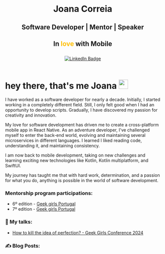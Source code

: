 <div style="display: flex; flex-direction: column; align-items: center; margin: 50px 0;">
    <div style="text-align: center; margin-top: 20px;">
        <h1>Joana Correia</h1>
        <h2>Software Developer | Mentor | Speaker</h2>
        <h2>In <span style="color: #ffbf00;">love</span> with Mobile</h2>
    </div>
    <div style="margin: 10px 0;">
        <a href="https://www.linkedin.com/in/software-mobile-joanacorreia/"><img src="https://img.shields.io/badge/LinkedIn-blue?style=for-the-badge&logo=linkedin&logoColor=white" alt="LinkedIn Badge"/></a>
    </div>
</div>
<h1>
    hey there, that's me Joana
    <img src="https://media.giphy.com/media/hvRJCLFzcasrR4ia7z/giphy.gif" width="30px"/>
</h1>

I have worked as a software developer for nearly a decade. Initially, I started working in a completely different field. Still, I only felt good when I had an opportunity to develop scripts. Gradually, I have discovered my passion for creativity and innovation.

My love for software development has driven me to create a cross-platform mobile app in React Native. As an adventure developer, I've challenged myself to enter the back-end world, evolving and maintaining several microservices in different languages. I learned I liked reading code, understanding it, and maintaining consistency.

I am now back to mobile development, taking on new challenges and learning exciting new technologies like Kotlin, Kotlin multiplatform, and SwiftUI.

My journey has taught me that with hard work, determination, and a passion for what you do, anything is possible in the world of software development.

<!--- [![GitHub Streak](https://github-readme-streak-stats.herokuapp.com?user=redbugmilk&theme=yellowdark&date_format=j%20M%5B%20Y%5D)](https://git.io/streak-stats) --->

### Mentorship program participations:
- 6º edition - [Geek girls Portugal](https://geekgirlsportugal.pt/o-que-fazemos/mentoria/) 
- 7º edition - [Geek girls Portugal](https://geekgirlsportugal.pt/o-que-fazemos/mentoria/) 

### :microphone: My talks:
- [How to kill the idea of perfection? - Geek Girls  Conference 2024](https://www.youtube.com/watch?v=nFpCzyaN70M)

### :writing_hand: Blog Posts:
